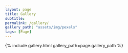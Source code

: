 ```yaml
---
layout: page
title: Gallery
subtitle: 
permalink: /gallery/
gallery_path: "assets/img/pexels"
tags: [Page]
---
```





{% include gallery.html gallery_path=page.gallery_path %}
